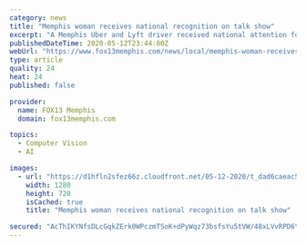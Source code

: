 ```yaml
---
category: news
title: "Memphis woman receives national recognition on talk show"
excerpt: "A Memphis Uber and Lyft driver received national attention for delivering food to healthcare workers in Germantown. It was a Mother’s Day surprise for Tammy Rivera. She spent more than 50 days in a row delivering meals to frontline workers in the Mid-South."
publishedDateTime: 2020-05-12T23:44:00Z
webUrl: "https://www.fox13memphis.com/news/local/memphis-woman-receives-national-recognition-talk-show/E2GA6IMNBVCD3DDDAYQVZO2UYU/"
type: article
quality: 24
heat: 24
published: false

provider:
  name: FOX13 Memphis
  domain: fox13memphis.com

topics:
  - Computer Vision
  - AI

images:
  - url: "https://d1hfln2sfez66z.cloudfront.net/05-12-2020/t_dad6caeac53e4991a86925f8851bbfbd_name_15A83341FD61468885426C48BED1DBE7.jpg"
    width: 1280
    height: 720
    isCached: true
    title: "Memphis woman receives national recognition on talk show"

secured: "AcThIKYNfsDLcGqkZErk0WPczmTSoK+dPyWqz73bsfsYu5tVW/48xLVvRPD6YEZ8NvptS+jCYnIGp+TOYJoX2HW5o0gNP4pmNbS3+mH3csjXoe/I4/48XD3GI/coz0dromdXPw02uYdLN7j6DnUw4ouIAwNUGD6fE52Xp+5FGk2vzWHdGsmEgXyemNnW58eUBXBeO8IhBqWS8EZE5cvYuK/wYb9l7gBERLXUiTuGrnXsAwXv6V5RtpnqSHgoAirL994arqKvQCs/quIFpf9Hu2S9jvM9PzQ3WrwGyUnXhd2epJNu8n5avGg3N7NB1327;Ju5bGHLvFyr0E2bqPCl0wg=="
---
```


